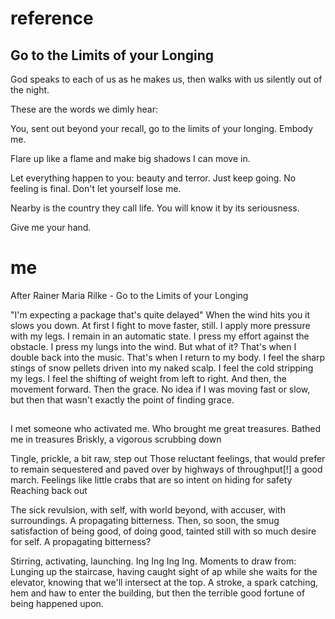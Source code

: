 # reference
## Go to the Limits of your Longing
God speaks to each of us as he makes us,
then walks with us silently out of the night.

These are the words we dimly hear:

You, sent out beyond your recall,
go to the limits of your longing.
Embody me.

Flare up like a flame
and make big shadows I can move in.

Let everything happen to you: beauty and terror.
Just keep going. No feeling is final.
Don't let yourself lose me.

Nearby is the country they call life.
You will know it by its seriousness.

Give me your hand.

# me

After Rainer Maria Rilke - Go to the Limits of your Longing

"I'm expecting a package that's quite delayed"
When the wind hits you it slows you down.
At first I fight to move faster, still.
I apply more pressure with my legs.
I remain in an automatic state.
I press my effort against the obstacle.
I press my lungs into the wind.
But what of it?
That's when I double back into the music.
That's when I return to my body.
I feel the sharp stings of snow pellets driven into my naked scalp.
I feel the cold stripping my legs.
I feel the shifting of weight from left to right.
And then, the movement forward. Then the grace.
No idea if I was moving fast or slow, but then
that wasn't exactly the point of finding grace.

##

I met someone who activated me.
Who brought me great treasures.
Bathed me in treasures
Briskly, a vigorous scrubbing down

Tingle, prickle, a bit raw, step out
Those reluctant feelings, that would prefer to remain sequestered and paved over by highways of throughput[!] a good march. Feelings like little crabs that are so intent on hiding for safety
Reaching back out

The sick revulsion, with self, with world beyond, with accuser, with surroundings. A propagating bitterness. Then, so soon, the smug satisfaction of being good, of doing good, tainted still with so much desire for self. A propagating bitterness?

Stirring, activating, launching. Ing Ing Ing Ing.
Moments to draw from:
Lunging up the staircase, having caught sight of ap while she waits for the elevator, knowing that we'll intersect at the top.
A stroke, a spark catching, hem and haw to enter the building, but then the terrible good fortune of being happened upon.

